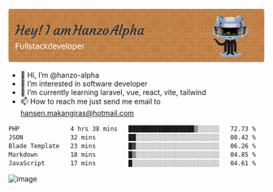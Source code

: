 ![Header](./github-header-image.png)

- 👋 Hi, I’m @hanzo-alpha
- 👀 I’m interested in software developer
- 🌱 I’m currently learning laravel, vue, react, vite, tailwind
- 📫 How to reach me just send me email to hansen.makangiras@hotmail.com 

<!---
hanzo-alpha/hanzo-alpha is a ✨ special ✨ repository because its `README.md` (this file) appears on your GitHub profile.
You can click the Preview link to take a look at your changes.
--->

<!--START_SECTION:waka-->

```txt
PHP              4 hrs 38 mins   ██████████████████▒░░░░░░   72.73 %
JSON             32 mins         ██░░░░░░░░░░░░░░░░░░░░░░░   08.42 %
Blade Template   23 mins         █▓░░░░░░░░░░░░░░░░░░░░░░░   06.26 %
Markdown         18 mins         █▒░░░░░░░░░░░░░░░░░░░░░░░   04.85 %
JavaScript       17 mins         █░░░░░░░░░░░░░░░░░░░░░░░░   04.61 %
```

<!--END_SECTION:waka-->

![image](https://github.com/hanzo-alpha/hanzo-alpha/assets/111342797/c4bd2977-6123-4017-8652-6e166259b484)


